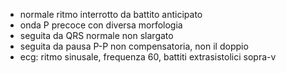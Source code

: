 - normale ritmo interrotto da battito anticipato
- onda P precoce con diversa morfologia
- seguita da QRS normale non slargato
- seguita  da pausa P-P non compensatoria, non il doppio
- ecg: ritmo sinusale, frequenza 60, battiti extrasistolici sopra-v